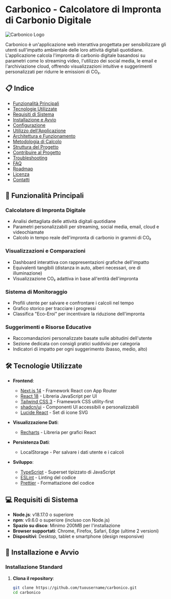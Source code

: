 # Carbonico - Calcolatore di Impronta di Carbonio Digitale

![Carbonico Logo](/public/images/logo.png)

Carbonico è un'applicazione web interattiva progettata per sensibilizzare gli utenti sull'impatto ambientale delle loro attività digitali quotidiane. L'applicazione calcola l'impronta di carbonio digitale basandosi su parametri come lo streaming video, l'utilizzo dei social media, le email e l'archiviazione cloud, offrendo visualizzazioni intuitive e suggerimenti personalizzati per ridurre le emissioni di CO₂.

## 📋 Indice

- [Funzionalità Principali](#-funzionalità-principali)
- [Tecnologie Utilizzate](#️-tecnologie-utilizzate)
- [Requisiti di Sistema](#-requisiti-di-sistema)
- [Installazione e Avvio](#-installazione-e-avvio)
- [Configurazione](#-configurazione)
- [Utilizzo dell'Applicazione](#-utilizzo-dellapplicazione)
- [Architettura e Funzionamento](#-architettura-e-funzionamento)
- [Metodologia di Calcolo](#-metodologia-di-calcolo)
- [Struttura del Progetto](#-struttura-del-progetto)
- [Contribuire al Progetto](#-contribuire-al-progetto)
- [Troubleshooting](#-troubleshooting)
- [FAQ](#-faq)
- [Roadmap](#-roadmap)
- [Licenza](#-licenza)
- [Contatti](#-contatti)

## 🌱 Funzionalità Principali

### Calcolatore di Impronta Digitale
- Analisi dettagliata delle attività digitali quotidiane
- Parametri personalizzabili per streaming, social media, email, cloud e videochiamate
- Calcolo in tempo reale dell'impronta di carbonio in grammi di CO₂

### Visualizzazioni e Comparazioni
- Dashboard interattiva con rappresentazioni grafiche dell'impatto
- Equivalenti tangibili (distanza in auto, alberi necessari, ore di illuminazione)
- Visualizzazione CO₂ adattiva in base all'entità dell'impronta

### Sistema di Monitoraggio
- Profili utente per salvare e confrontare i calcoli nel tempo
- Grafico storico per tracciare i progressi
- Classifica "Eco-Eroi" per incentivare la riduzione dell'impronta

### Suggerimenti e Risorse Educative
- Raccomandazioni personalizzate basate sulle abitudini dell'utente
- Sezione dedicata con consigli pratici suddivisi per categoria
- Indicatori di impatto per ogni suggerimento (basso, medio, alto)

## 🛠️ Tecnologie Utilizzate

- **Frontend**:
  - [Next.js 14](https://nextjs.org/) - Framework React con App Router
  - [React 18](https://reactjs.org/) - Libreria JavaScript per UI
  - [Tailwind CSS 3](https://tailwindcss.com/) - Framework CSS utility-first
  - [shadcn/ui](https://ui.shadcn.com/) - Componenti UI accessibili e personalizzabili
  - [Lucide React](https://lucide.dev/) - Set di icone SVG

- **Visualizzazione Dati**:
  - [Recharts](https://recharts.org/) - Libreria per grafici React

- **Persistenza Dati**:
  - LocalStorage - Per salvare i dati utente e i calcoli

- **Sviluppo**:
  - [TypeScript](https://www.typescriptlang.org/) - Superset tipizzato di JavaScript
  - [ESLint](https://eslint.org/) - Linting del codice
  - [Prettier](https://prettier.io/) - Formattazione del codice

## 💻 Requisiti di Sistema

- **Node.js**: v18.17.0 o superiore
- **npm**: v9.6.0 o superiore (incluso con Node.js)
- **Spazio su disco**: Minimo 200MB per l'installazione
- **Browser supportati**: Chrome, Firefox, Safari, Edge (ultime 2 versioni)
- **Dispositivi**: Desktop, tablet e smartphone (design responsive)

## 🚀 Installazione e Avvio

### Installazione Standard

1. **Clona il repository**:
   ```bash
   git clone https://github.com/tuousername/carbonico.git
   cd carbonico